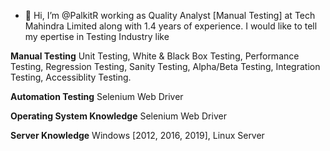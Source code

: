 - 👋 Hi, I’m @PalkitR working as Quality Analyst [Manual Testing] at Tech Mahindra Limited along with 1.4 years of experience. I would like to tell my epertise in Testing Industry like

**Manual Testing**
Unit Testing, White & Black Box Testing, Performance Testing, Regression Testing, Sanity Testing, Alpha/Beta Testing, Integration Testing, Accessiblity Testing.

**Automation Testing**
Selenium Web Driver

**Operating System Knowledge**
Selenium Web Driver

**Server Knowledge**
Windows [2012, 2016, 2019], Linux Server

<!---
PalkitR/PalkitR is a ✨ special ✨ repository because its `README.md` (this file) appears on your GitHub profile.
You can click the Preview link to take a look at your changes.
--->
